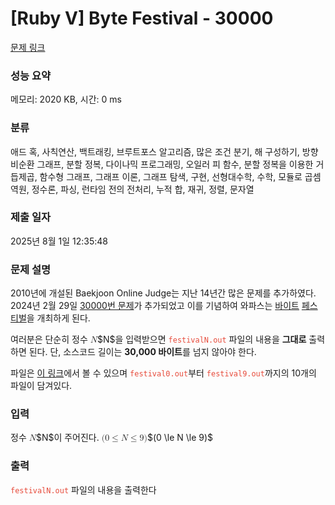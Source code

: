 # [Ruby V] Byte Festival - 30000 

[문제 링크](https://www.acmicpc.net/problem/30000) 

### 성능 요약

메모리: 2020 KB, 시간: 0 ms

### 분류

애드 혹, 사칙연산, 백트래킹, 브루트포스 알고리즘, 많은 조건 분기, 해 구성하기, 방향 비순환 그래프, 분할 정복, 다이나믹 프로그래밍, 오일러 피 함수, 분할 정복을 이용한 거듭제곱, 함수형 그래프, 그래프 이론, 그래프 탐색, 구현, 선형대수학, 수학, 모듈로 곱셈 역원, 정수론, 파싱, 런타임 전의 전처리, 누적 합, 재귀, 정렬, 문자열

### 제출 일자

2025년 8월 1일 12:35:48

### 문제 설명

<p>2010년에 개설된 Baekjoon Online Judge는 지난 14년간 많은 문제를 추가하였다. 2024년 2월 29일 <a href="/problem/30000">30000번 문제</a>가 추가되었고 이를 기념하여 와파스는 <a href="/problem/8481">바이트</a> <a href="/problem/20000">페스티벌</a>을 개최하게 된다.</p>

<p>여러분은 단순히 정수 <mjx-container class="MathJax" jax="CHTML" style="font-size: 99.9%; position: relative;"><mjx-math class="MJX-TEX" aria-hidden="true"><mjx-mi class="mjx-i"><mjx-c class="mjx-c1D441 TEX-I"></mjx-c></mjx-mi></mjx-math><mjx-assistive-mml unselectable="on" display="inline"><math xmlns="http://www.w3.org/1998/Math/MathML"><mi>N</mi></math></mjx-assistive-mml><span aria-hidden="true" class="no-mathjax mjx-copytext">$N$</span></mjx-container>을 입력받으면 <code><span style="color:#e74c3c;">festivalN.out</span></code> 파일의 내용을 <strong>그대로</strong> 출력하면 된다. 단, 소스코드 길이는 <strong>30,000 바이트</strong>를 넘지 않아야 한다.</p>

<p>파일은 <a href="https://u.acmicpc.net/6d4975dc-cc3a-4121-b930-8c05e8c67784/festival.zip">이 링크</a>에서 볼 수 있으며 <code><span style="color:#e74c3c;">festival0.out</span></code>부터 <code><span style="color:#e74c3c;">festival9.out</span></code>까지의 10개의 파일이 담겨있다.</p>

### 입력 

 <p>정수 <mjx-container class="MathJax" jax="CHTML" style="font-size: 99.9%; position: relative;"><mjx-math class="MJX-TEX" aria-hidden="true"><mjx-mi class="mjx-i"><mjx-c class="mjx-c1D441 TEX-I"></mjx-c></mjx-mi></mjx-math><mjx-assistive-mml unselectable="on" display="inline"><math xmlns="http://www.w3.org/1998/Math/MathML"><mi>N</mi></math></mjx-assistive-mml><span aria-hidden="true" class="no-mathjax mjx-copytext">$N$</span></mjx-container>이 주어진다. <mjx-container class="MathJax" jax="CHTML" style="font-size: 99.9%; position: relative;"><mjx-math class="MJX-TEX" aria-hidden="true"><mjx-mo class="mjx-n"><mjx-c class="mjx-c28"></mjx-c></mjx-mo><mjx-mn class="mjx-n"><mjx-c class="mjx-c30"></mjx-c></mjx-mn><mjx-mo class="mjx-n" space="4"><mjx-c class="mjx-c2264"></mjx-c></mjx-mo><mjx-mi class="mjx-i" space="4"><mjx-c class="mjx-c1D441 TEX-I"></mjx-c></mjx-mi><mjx-mo class="mjx-n" space="4"><mjx-c class="mjx-c2264"></mjx-c></mjx-mo><mjx-mn class="mjx-n" space="4"><mjx-c class="mjx-c39"></mjx-c></mjx-mn><mjx-mo class="mjx-n"><mjx-c class="mjx-c29"></mjx-c></mjx-mo></mjx-math><mjx-assistive-mml unselectable="on" display="inline"><math xmlns="http://www.w3.org/1998/Math/MathML"><mo stretchy="false">(</mo><mn>0</mn><mo>≤</mo><mi>N</mi><mo>≤</mo><mn>9</mn><mo stretchy="false">)</mo></math></mjx-assistive-mml><span aria-hidden="true" class="no-mathjax mjx-copytext">$(0 \le N \le 9)$</span> </mjx-container></p>

### 출력 

 <p><code><span style="color:#e74c3c;">festivalN.out</span></code> 파일의 내용을 출력한다</p>

